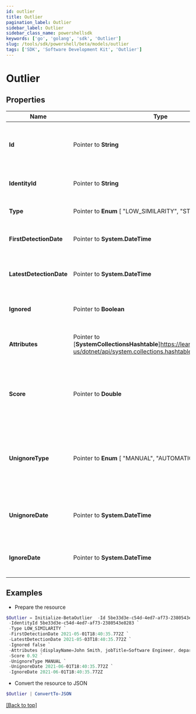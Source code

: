 ```yaml
---
id: outlier
title: Outlier
pagination_label: Outlier
sidebar_label: Outlier
sidebar_class_name: powershellsdk
keywords: ['go', 'golang', 'sdk', 'Outlier'] 
slug: /tools/sdk/powershell/beta/models/outlier
tags: ['SDK', 'Software Development Kit', 'Outlier']
---
```



# Outlier

## Properties

Name | Type | Description | Notes
------------ | ------------- | ------------- | -------------
**Id** |  Pointer to **String** | The identity&#39;s unique identifier for the outlier record | [optional] 
**IdentityId** |  Pointer to **String** | The ID of the identity that is detected as an outlier | [optional] 
**Type** |  Pointer to  **Enum** [  "LOW_SIMILARITY",    "STRUCTURAL" ] | The type of outlier summary | [optional] 
**FirstDetectionDate** |  Pointer to **System.DateTime** | The first date the outlier was detected | [optional] 
**LatestDetectionDate** |  Pointer to **System.DateTime** | The most recent date the outlier was detected | [optional] 
**Ignored** |  Pointer to **Boolean** | Flag whether or not the outlier has been ignored | [optional] 
**Attributes** |  Pointer to [**SystemCollectionsHashtable**]https://learn.microsoft.com/en-us/dotnet/api/system.collections.hashtable?view=net-8.0 | Object containing mapped identity attributes | [optional] 
**Score** |  Pointer to **Double** | The outlier score determined by the detection engine ranging from 0..1 | [optional] 
**UnignoreType** |  Pointer to  **Enum** [  "MANUAL",    "AUTOMATIC",    "null" ] | Enum value of if the outlier manually or automatically un-ignored. Will be NULL if outlier is not ignored | [optional] 
**UnignoreDate** |  Pointer to **System.DateTime** | shows date when last time has been unignored outlier | [optional] 
**IgnoreDate** |  Pointer to **System.DateTime** | shows date when last time has been ignored outlier | [optional] 

## Examples

- Prepare the resource
```powershell
$Outlier = Initialize-BetaOutlier  -Id 5be33d3e-c54d-4ed7-af73-2380543e8283 `
 -IdentityId 5be33d3e-c54d-4ed7-af73-2380543e8283 `
 -Type LOW_SIMILARITY `
 -FirstDetectionDate 2021-05-01T18:40:35.772Z `
 -LatestDetectionDate 2021-05-03T18:40:35.772Z `
 -Ignored false `
 -Attributes {displayName=John Smith, jobTitle=Software Engineer, department=Engineering} `
 -Score 0.92 `
 -UnignoreType MANUAL `
 -UnignoreDate 2021-06-01T18:40:35.772Z `
 -IgnoreDate 2021-06-01T18:40:35.772Z
```

- Convert the resource to JSON
```powershell
$Outlier | ConvertTo-JSON
```


[[Back to top]](#) 

